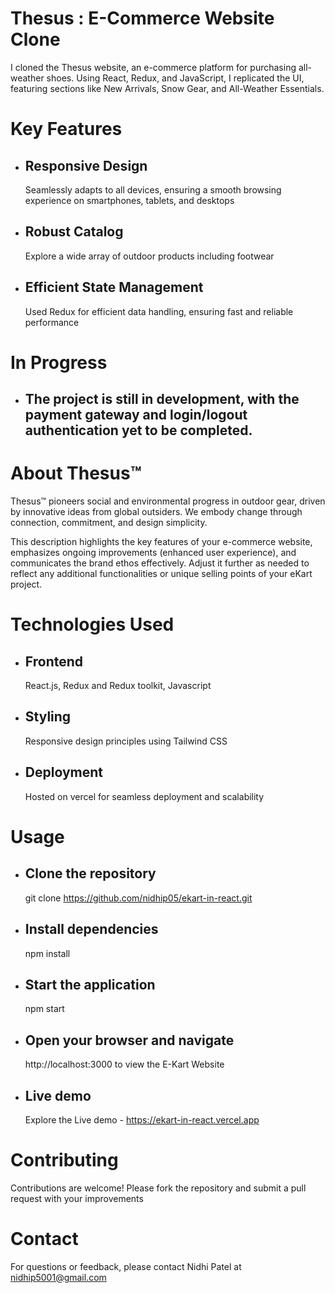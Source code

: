 # Thesus : E-Commerce Website Clone

I cloned the Thesus website, an e-commerce platform for purchasing all-weather shoes. Using React, Redux, and JavaScript, I replicated the UI, featuring sections like New Arrivals, Snow Gear, and All-Weather Essentials. 


# Key Features

- ## Responsive Design
  Seamlessly adapts to all devices, ensuring a smooth browsing experience on smartphones, tablets, and desktops
- ## Robust Catalog
  Explore a wide array of outdoor products including footwear
- ## Efficient State Management
  Used Redux for efficient data handling, ensuring fast and reliable performance


# In Progress

 - ## The project is still in development, with the payment gateway and login/logout authentication yet to be completed.
   

# About Thesus™

Thesus™ pioneers social and environmental progress in outdoor gear, driven by innovative ideas from global outsiders. We embody change through connection, commitment, and design simplicity.

This description highlights the key features of your e-commerce website, emphasizes ongoing improvements (enhanced user experience), and communicates the brand ethos effectively. Adjust it further as needed to reflect any additional functionalities or unique selling points of your eKart project.


# Technologies Used

 - ## Frontend
   React.js, Redux and Redux toolkit, Javascript
 - ## Styling
   Responsive design principles using Tailwind CSS
- ## Deployment
   Hosted on vercel for seamless deployment and scalability
  

# Usage

 - ## Clone the repository
   git clone https://github.com/nidhip05/ekart-in-react.git
 - ## Install dependencies
   npm install
 - ## Start the application
   npm start
 - ## Open your browser and navigate
   http://localhost:3000 to view the E-Kart Website
 - ## Live demo
   Explore the Live demo - https://ekart-in-react.vercel.app

# Contributing

Contributions are welcome! Please fork the repository and submit a pull request with your improvements


# Contact

For questions or feedback, please contact Nidhi Patel at nidhip5001@gmail.com

   
